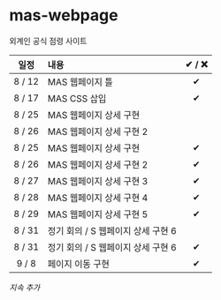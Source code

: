 # mas-webpage
외계인 공식 점령 사이트

|일정|내용|✔ / ❌|
|:--:|:--|:--:|
|8 / 12|MAS 웹페이지 틀|✔|
|8 / 17|MAS CSS 삽입|✔|
|8 / 25|MAS 웹페이지 상세 구현||
|8 / 26|MAS 웹페이지 상세 구현 2||
|8 / 25|MAS 웹페이지 상세 구현|✔|
|8 / 26|MAS 웹페이지 상세 구현 2|✔|
|8 / 27|MAS 웹페이지 상세 구현 3|✔|
|8 / 28|MAS 웹페이지 상세 구현 4|✔|
|8 / 29|MAS 웹페이지 상세 구현 5|✔|
|8 / 31|정기 회의 / S 웹페이지 상세 구현 6||
|8 / 31|정기 회의 / S 웹페이지 상세 구현 6|✔|
|9 / 8|페이지 이동 구현|✔|

_지속 추가_

